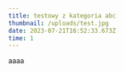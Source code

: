 ```yaml
---
title: testowy z kategoria abc
thumbnail: /uploads/test.jpg
date: 2023-07-21T16:52:33.673Z
time: 1
---
```

a﻿aaa